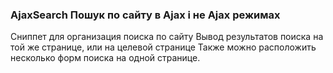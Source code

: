 
<meta http-equiv="Content-Type" content="text/html; charset=utf-8">
<h3>AjaxSearch Пошук по сайту в Ajax і не Ajax режимах</h3>
Сниппет для организация поиска по сайту Вывод результатов поиска на той же странице, или на целевой странице Также можно расположить несколько форм поиска на одной странице.

